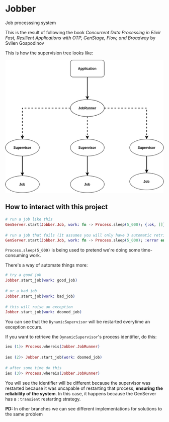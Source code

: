 # Jobber

Job processsing system

This is the result of following the book _Concurrent Data Processing in Elixir Fast, Resilient Applications with OTP, GenStage, Flow, and Broadway_ by Svilen Gospodinov

This is how the supervision tree looks like:

![](supervision_tree.png)

## How to interact with this project

```Elixir
# run a job like this
GenServer.start(Jobber.Job, work: fn -> Process.sleep(5_000); {:ok, []} end)

# run a job that fails (it assumes you will only have 3 automatic retries)
GenServer.start(Jobber.Job, work: fn -> Process.sleep(5_000); :error end)
```

`Process.sleep(5_000)` is being used to pretend we're doing some time-consuming work.

There's a way of automate things more:

```Elixir
# try a good job
Jobber.start_job(work: good_job)

# or a bad job
Jobber.start_job(work: bad_job)

# this will raise an exception
Jobber.start_job(work: doomed_job)
```

You can see that the `DynamicSupervisor` will be restarted everytime an exception occurs.

If you want to retrieve the `DynamicSupervisor`'s process identifier, do this:

```Elixir
iex (1)> Process.whereis(Jobber.JobRunner)

iex (2)> Jobber.start_job(work: doomed_job)

# after some time do this
iex (3)> Process.whereis(Jobber.JobRunner)
```

You will see the identifier will be different because the supervisor was restarted because it was uncapable of restarting that process, **ensuring the reliability of the system**. In this case, it happens because the GenServer has a `:transient` restarting strategy.

**PD:** In other branches we can see different implementations for solutions to the same problem
